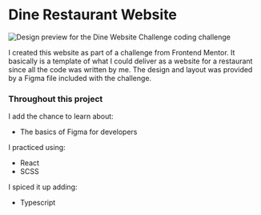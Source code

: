 # Dine Restaurant Website

![Design preview for the Dine Website Challenge coding challenge](./preview.jpg)

I created this website as part of a challenge from Frontend Mentor.
It basically is a template of what I could deliver as a website for a restaurant since all the code was written by me. The design and layout was provided by a Figma file included with the challenge.

### Throughout this project

I add the chance to learn about:

- The basics of Figma for developers

I practiced using:

- React
- SCSS

I spiced it up adding:

- Typescript

